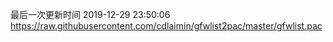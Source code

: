 最后一次更新时间 2019-12-29 23:50:06
https://raw.githubusercontent.com/cdlaimin/gfwlist2pac/master/gfwlist.pac

